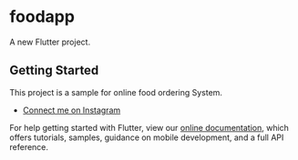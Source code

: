 # foodapp

A new Flutter project.

## Getting Started

This project is a sample for online food ordering System.

- [Connect me on Instagram](https://www.instagram.com/iamvishalsahu/)

For help getting started with Flutter, view our
[online documentation](https://flutter.dev/docs), which offers tutorials,
samples, guidance on mobile development, and a full API reference.
